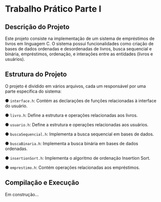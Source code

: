 # Trabalho Prático Parte I
## Descrição do Projeto
Este projeto consiste na implementação de um sistema de empréstimos de livros em linguagem C. O sistema possui funcionalidades como criação de bases de dados ordenadas e desordenadas de livros, busca sequencial e binária, empréstimos, ordenação, e interações entre as entidades (livros e usuários).

## Estrutura do Projeto
O projeto é dividido em vários arquivos, cada um responsável por uma parte específica do sistema:

● `interface.h`: Contém as declarações de funções relacionadas à interface do usuário.

● `livro.h`: Define a estrutura e operações relacionadas aos livros.

● `usuario.h`: Define a estrutura e operações relacionadas aos usuários.

● `buscaSequencial.h`: Implementa a busca sequencial em bases de dados.

● `buscaBinaria.h`: Implementa a busca binária em bases de dados ordenadas.

● `insertionSort.h`: Implementa o algoritmo de ordenação Insertion Sort.

● `emprestimo.h`: Contém operações relacionadas aos empréstimos.

## Compilação e Execução
Em construção...
